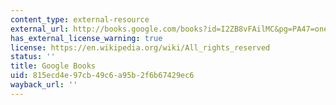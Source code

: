 ```yaml
---
content_type: external-resource
external_url: http://books.google.com/books?id=I2ZB8vFAilMC&pg=PA47=onepage
has_external_license_warning: true
license: https://en.wikipedia.org/wiki/All_rights_reserved
status: ''
title: Google Books
uid: 815ecd4e-97cb-49c6-a95b-2f6b67429ec6
wayback_url: ''
---
```

